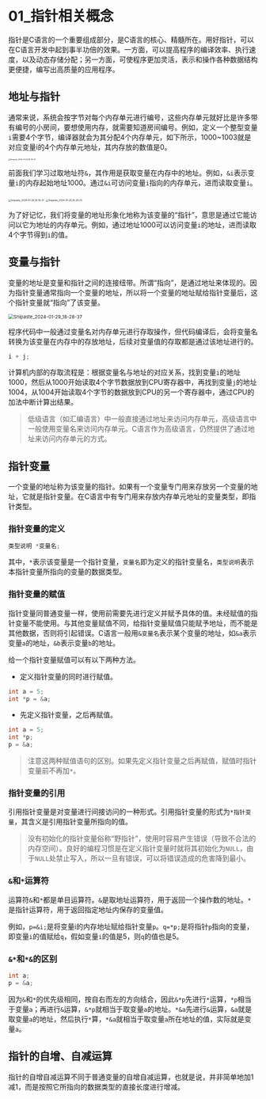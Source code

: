 # 01_指针相关概念

指针是C语言的一个重要组成部分，是C语言的核心、精髓所在。用好指针，可以在C语言开发中起到事半功倍的效果。一方面，可以提高程序的编译效率、执行速度，以及动态存储分配；另一方面，可使程序更加灵活，表示和操作各种数据结构更便捷，编写出高质量的应用程序。

## 地址与指针

通常来说，系统会按字节对每个内存单元进行编号，这些内存单元就好比是许多带有编号的小房间，要想使用内存，就需要知道房间编号。例如，定义一个整型变量`i`需要4个字节，编译器就会为其分配4个内存单元，如下所示，1000~1003就是对应变量i的4个内存单元地址，其内存放的数值是0。

<img src="https://cdn.jsdelivr.net/gh/ZL85/ImageBed@main//202401291818741.png" alt="Snipaste_2024-01-29_18-18-33" style="zoom: 25%;" />

前面我们学习过取地址符`&`，其作用是获取变量在内存中的地址。例如，`&i`表示变量`i`的内存起始地址1000。通过`&i`可访问变量`i`指向的内存单元，进而读取变量`i`。



<img src="https://cdn.jsdelivr.net/gh/ZL85/ImageBed@main//202401291819207.png" alt="Snipaste_2024-01-29_18-19-31" style="zoom: 33%;" />

<img src="https://cdn.jsdelivr.net/gh/ZL85/ImageBed@main//202401291820086.png" alt="Snipaste_2024-01-29_18-20-25" style="zoom:33%;" />

为了好记忆，我们将变量的地址形象化地称为该变量的“指针”，意思是通过它能访问以它为地址的内存单元。例如，通过地址1000可以访问变量`i`的地址，进而读取4个字节得到`i`的值。

## 变量与指针

变量的地址是变量和指针之间的连接纽带。所谓“指向”，是通过地址来体现的。因为指针变量通常指向一个变量的地址，所以将一个变量的地址赋给指针变量后，这个指针变量就“指向”了该变量。

<img src="https://cdn.jsdelivr.net/gh/ZL85/ImageBed@main//202401291828470.png" alt="Snipaste_2024-01-29_18-28-37" style="zoom: 67%;" />

程序代码中一般通过变量名对内存单元进行存取操作，但代码编译后，会将变量名转换为该变量在内存中的存放地址，后续对变量值的存取都是通过该地址进行的。

```c
i + j;
```

计算机内部的存取流程是：根据变量名与地址的对应关系，找到变量`i`的地址1000，然后从1000开始读取4个字节数据放到CPU寄存器中，再找到变量`j`的地址1004，从1004开始读取4个字节的数据放到CPU的另一个寄存器中，通过CPU的加法中断计算出结果。

> 低级语言（如汇编语言）中一般直接通过地址来访问内存单元，高级语言中一般使用变量名来访问内存单元。C语言作为高级语言，仍然提供了通过地址来访问内存单元的方式。

## 指针变量

一个变量的地址称为该变量的指针。如果有一个变量专门用来存放另一个变量的地址，它就是指针变量。在C语言中有专门用来存放内存单元地址的变量类型，即指针类型。

### 指针变量的定义

```c
类型说明 *变量名;
```

其中，`*`表示该变量是一个指针变量，`变量名`即为定义的指针变量名，`类型说明`表示本指针变量所指向的变量的数据类型。

### 指针变量的赋值

指针变量同普通变量一样，使用前需要先进行定义并赋予具体的值。未经赋值的指针变量不能使用。与其他变量赋值不同，给指针变量赋值只能赋予地址，而不能是其他数据，否则将引起错误。C语言一般用`&变量名`表示某个变量的地址，如`&a`表示变量`a`的地址，`&b`表示变量`b`的地址。

给一个指针变量赋值可以有以下两种方法。

- 定义指针变量的同时进行赋值。

```c
int a = 5;
int *p = &a;
```

- 先定义指针变量，之后再赋值。

```c
int a = 5;
int *p;
p = &a;

```

> 注意这两种赋值语句的区别。如果先定义指针变量之后再赋值，赋值时指针变量前不再加`*`。

### 指针变量的引用

引用指针变量是对变量进行间接访问的一种形式。引用指针变量的形式为`*指针变量`，其含义是引用指针变量所指向的值。

> 没有初始化的指针变量俗称“野指针”，使用时容易产生错误（导致不合法的内存空间）。良好的编程习惯是在定义指针变量时就将其初始化为`NULL`，由于`NULL`处禁止写入，所以一旦有错误，可以将错误造成的危害降到最小。

### `&`和`*`运算符

运算符`&`和`*`都是单目运算符。`&`是取地址运算符，用于返回一个操作数的地址。`*`是指针运算符，用于返回指定地址内保存的变量值。

例如，`p=&i;`是将变量i的内存地址赋给指针变量`p`。`q=*p;`是将指针`p`指向的变量，即变量`i`的值赋给`q`，假如变量`i`的值是5，则`q`的值也是5。

### `&*`和`*&`的区别

```c
int a;
p = &a;
```

因为`&`和`*`的优先级相同，按自右而左的方向结合，因此`&*p`先进行`*`运算，`*p`相当于变量`a`；再进行`&`运算，`&*p`就相当于取变量`a`的地址。`*&a`先进行`&`运算，`&a`就是取变量`a`的地址，然后执行`*`算，`*&a`就相当于取变量`a`所在地址的值，实际就是变量`a`。

## 指针的自增、自减运算

指针的自增自减运算不同于普通变量的自增自减运算，也就是说，并非简单地加1减1，而是按照它所指向的数据类型的直接长度进行增减。